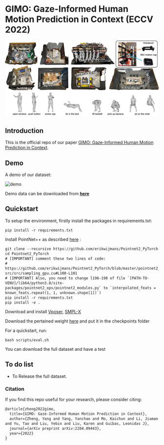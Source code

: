 # GIMO: Gaze-Informed Human Motion Prediction in Context (ECCV 2022)
 ![demo](./assets/dataset_overview.jpg)

## Introduction

This is the official repo of our paper [GIMO: Gaze-Informed Human Motion Prediction in Context](https://arxiv.org/abs/2204.09443).

## Demo

A demo of our dataset:

<img src="./assets/demo.gif" alt="demo" width="480" align="left;">

Demo data can be downloaded from [**here**](https://drive.google.com/file/d/1cTF1zFcYbxAh8GZ5MsDK16C-iGubUgfn/view?usp=sharing)

## Quickstart

To setup the environment, firstly install the packages in requirements.txt:

```
pip install -r requirements.txt
```

Install PointNet++ as described [here](https://github.com/daerduoCarey/o2oafford/tree/main/exps) :

```
git clone --recursive https://github.com/erikwijmans/Pointnet2_PyTorch
cd Pointnet2_PyTorch
# [IMPORTANT] comment these two lines of code:
#   https://github.com/erikwijmans/Pointnet2_PyTorch/blob/master/pointnet2_ops_lib/pointnet2_ops/_ext-src/src/sampling_gpu.cu#L100-L101
# [IMPORTANT] Also, you need to change l196-198 of file `[PATH-TO-VENV]/lib64/python3.8/site-packages/pointnet2_ops/pointnet2_modules.py` to `interpolated_feats = known_feats.repeat(1, 1, unknown.shape[1])`)
pip install -r requirements.txt
pip install -e .
```

Download and install [Vposer](https://github.com/nghorbani/human_body_prior), [SMPL-X](https://github.com/vchoutas/smplx)

Download the pertained weight [here]() and put it in the checkpoints folder

For a quickstart, run:

```
bash scripts/eval.sh
```

You can download the full dataset and have a test

## To do list

* To Release the full dataset.

### Citation
If you find this repo useful for your research, please consider citing:
```
@article{zheng2022gimo,
  title={GIMO: Gaze-Informed Human Motion Prediction in Context},
  author={Zheng, Yang and Yang, Yanchao and Mo, Kaichun and Li, Jiaman and Yu, Tao and Liu, Yebin and Liu, Karen and Guibas, Leonidas J},
  journal={arXiv preprint arXiv:2204.09443},
  year={2022}
}

```
